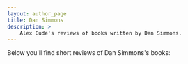 ```yaml
---
layout: author_page
title: Dan Simmons
description: >
    Alex Gude's reviews of books written by Dan Simmons.
---
```


Below you'll find short reviews of Dan Simmons's books: